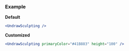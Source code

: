 ### Example

**Default**
```jsx
<UndrawSculpting />
```

**Customized**
```jsx
<UndrawSculpting primaryColor="#41B883" height="100" />
```
